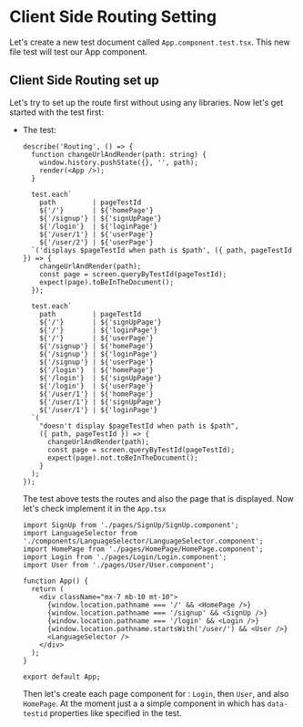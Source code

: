 # Client Side Routing Setting

Let's create a new test document called `App.component.test.tsx`. This new file test will test our App component.

## Client Side Routing set up

Let's try to set up the route first without using any libraries. Now let's get started with the test first:

- The test:

  ```
  describe('Routing', () => {
    function changeUrlAndRender(path: string) {
      window.history.pushState({}, '', path);
      render(<App />);
    }

    test.each`
      path         | pageTestId
      ${'/'}       | ${'homePage'}
      ${'/signup'} | ${'signUpPage'}
      ${'/login'}  | ${'loginPage'}
      ${'/user/1'} | ${'userPage'}
      ${'/user/2'} | ${'userPage'}
    `('displays $pageTestId when path is $path', ({ path, pageTestId }) => {
      changeUrlAndRender(path);
      const page = screen.queryByTestId(pageTestId);
      expect(page).toBeInTheDocument();
    });

    test.each`
      path         | pageTestId
      ${'/'}       | ${'signUpPage'}
      ${'/'}       | ${'loginPage'}
      ${'/'}       | ${'userPage'}
      ${'/signup'} | ${'homePage'}
      ${'/signup'} | ${'loginPage'}
      ${'/signup'} | ${'userPage'}
      ${'/login'}  | ${'homePage'}
      ${'/login'}  | ${'signUpPage'}
      ${'/login'}  | ${'userPage'}
      ${'/user/1'} | ${'homePage'}
      ${'/user/1'} | ${'signUpPage'}
      ${'/user/1'} | ${'loginPage'}
    `(
      "doesn't display $pageTestId when path is $path",
      ({ path, pageTestId }) => {
        changeUrlAndRender(path);
        const page = screen.queryByTestId(pageTestId);
        expect(page).not.toBeInTheDocument();
      }
    );
  });

  ```

  The test above tests the routes and also the page that is displayed. Now let's check implement it in the `App.tsx`

  ```
  import SignUp from './pages/SignUp/SignUp.component';
  import LanguageSelector from './components/LanguageSelector/LanguageSelector.component';
  import HomePage from './pages/HomePage/HomePage.component';
  import Login from './pages/Login/Login.component';
  import User from './pages/User/User.component';

  function App() {
    return (
      <div className="mx-7 mb-10 mt-10">
        {window.location.pathname === '/' && <HomePage />}
        {window.location.pathname === '/signup' && <SignUp />}
        {window.location.pathname === '/login' && <Login />}
        {window.location.pathname.startsWith('/user/') && <User />}
        <LanguageSelector />
      </div>
    );
  }

  export default App;
  ```

  Then let's create each page component for : `Login`, then `User`, and also `HomePage`. At the moment just a a simple component in which has `data-testid` properties like specified in the test.

